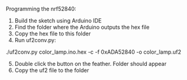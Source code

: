 Programming the nrf52840:

1. Build the sketch using Arduino IDE
2. Find the folder where the Arduino outputs the hex file
3. Copy the hex file to this folder
4. Run uf2conv.py:

./uf2conv.py color_lamp.ino.hex -c -f 0xADA52840 -o color_lamp.uf2

5. Double click the button on the feather. Folder should appear
6. Copy the uf2 file to the folder